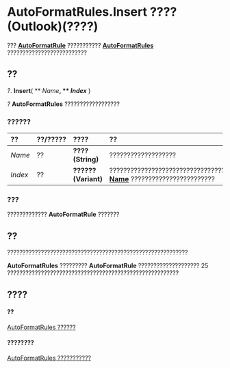 
# AutoFormatRules.Insert ???? (Outlook)(????)

???  **[AutoFormatRule](6d295c41-17f9-8e67-4595-4330fd3cec99.md)** ??????????? **[AutoFormatRules](74514b71-964c-f17b-4df6-e1a5c5ed2b52.md)** ??????????????????????????


## ??

 _?_. **Insert**( ** _Name_**, ** _Index_** )

 _?_ **AutoFormatRules** ??????????????????


### ??????



|**??**|**??/?????**|**????**|**??**|
|:-----|:-----|:-----|:-----|
| _Name_|??|**???? (String)**|???????????????????|
| _Index_|??|**?????? (Variant)**|???????????????????????????????????????????????????????????????  **[Name](46f324c4-8e4a-c61e-8840-e7be5e1be391.md)** ????????????????????????|

### ???

????????????? **AutoFormatRule** ???????


## ??

???????????????????????????????????????????????????????????

 **AutoFormatRules** ????????? **AutoFormatRule** ???????????????????? 25 ????????????????????????????????????????????????????????


## ????


#### ??


[AutoFormatRules ??????](74514b71-964c-f17b-4df6-e1a5c5ed2b52.md)
#### ????????


[AutoFormatRules ???????????](http://msdn.microsoft.com/library/05f12440-a4d5-1e8c-6f3e-72c90bd1f9c1%28Office.15%29.aspx)